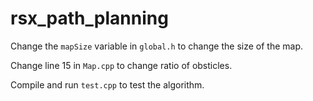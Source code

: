 # rsx_path_planning

Change the `mapSize` variable in `global.h` to change the size of the map.

Change line 15 in `Map.cpp` to change ratio of obsticles.

Compile and run `test.cpp` to test the algorithm.
